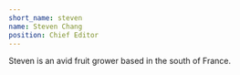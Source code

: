 ```yaml
---
short_name: steven
name: Steven Chang
position: Chief Editor
---
```

Steven is an avid fruit grower based in the south of France.
